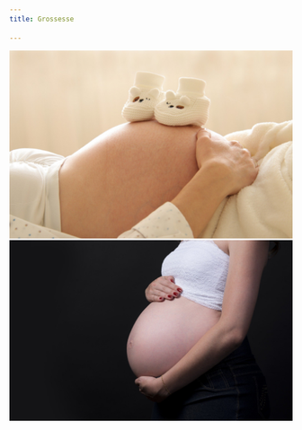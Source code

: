 ```yaml
---
title: Grossesse

---
```

![Photo de grossesse](/uploads/grossesse2.jpg "grossesse2")![Photo de grossesse](/uploads/grossesse1.jpg "grossesse1")